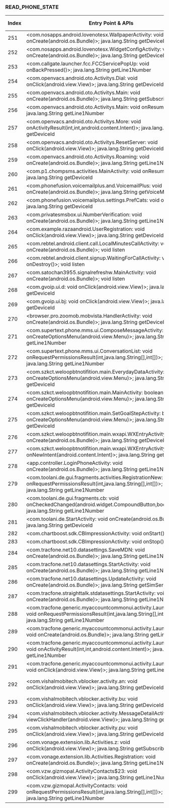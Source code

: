### READ_PHONE_STATE
| Index | Entry Point & APIs | Screen shot | Resource id | Label |
| ------------- | ------------- | ------------- |-------------|-------------|
| 251 | <com.nosapps.android.lovenotesx.WallpaperActivity: void onCreate(android.os.Bundle)>; java.lang.String getDeviceId | ![](D:\COSMOS\output\py\Play_win8\Communication\com.nosapps.android.lovenotesx\com.nosapps.android.lovenotesx.WallpaperActivity.png) |  | |
| 252 | <com.nosapps.android.lovenotesx.WidgetConfigActivity: void onCreate(android.os.Bundle)>; java.lang.String getDeviceId | ![](D:\COSMOS\output\py\Play_win8\Communication\com.nosapps.android.lovenotesx\com.nosapps.android.lovenotesx.WidgetConfigActivity.png) |  | |
| 253 | <com.callgate.launcher.fcc.FCCServicePopUp: void onBackPressed()>; java.lang.String getLine1Number | ![](D:\COSMOS\output\py\Play_win8\Communication\com.openvacs.android.oto\com.callgate.launcher.fcc.FCCServicePopUp.png) |  | |
| 254 | <com.openvacs.android.oto.Activitys.Dial: void onClick(android.view.View)>; java.lang.String getDeviceId | ![](D:\COSMOS\output\py\Play_win8\Communication\com.openvacs.android.oto\com.openvacs.android.oto.Activitys.Dial.png) |  | |
| 255 | <com.openvacs.android.oto.Activitys.Main: void onCreate(android.os.Bundle)>; java.lang.String getSubscriberId | ![](D:\COSMOS\output\py\Play_win8\Communication\com.openvacs.android.oto\com.openvacs.android.oto.Activitys.Main.png) |  | |
| 256 | <com.openvacs.android.oto.Activitys.Main: void onResume()>; java.lang.String getLine1Number | ![](D:\COSMOS\output\py\Play_win8\Communication\com.openvacs.android.oto\com.openvacs.android.oto.Activitys.Main.png) |  | |
| 257 | <com.openvacs.android.oto.Activitys.More: void onActivityResult(int,int,android.content.Intent)>; java.lang.String getDeviceId | ![](D:\COSMOS\output\py\Play_win8\Communication\com.openvacs.android.oto\com.openvacs.android.oto.Activitys.More.png) |  | |
| 258 | <com.openvacs.android.oto.Activitys.ResetServer: void onClick(android.view.View)>; java.lang.String getDeviceId | ![](D:\COSMOS\output\py\Play_win8\Communication\com.openvacs.android.oto\com.openvacs.android.oto.Activitys.ResetServer.png) |  | |
| 259 | <com.openvacs.android.oto.Activitys.Roaming: void onCreate(android.os.Bundle)>; java.lang.String getLine1Number | ![](D:\COSMOS\output\py\Play_win8\Communication\com.openvacs.android.oto\com.openvacs.android.oto.Activitys.Roaming.png) |  | |
| 260 | <com.p1.chompsms.activities.MainActivity: void onResume()>; java.lang.String getDeviceId | ![](D:\COSMOS\output\py\Play_win8\Communication\com.p1.chompsms\com.p1.chompsms.activities.MainActivity.png) |  | |
| 261 | <com.phonefusion.voicemailplus.and.VoicemailPlus: void onCreate(android.os.Bundle)>; java.lang.String getVoiceMailNumber | ![](D:\COSMOS\output\py\Play_win8\Communication\com.phonefusion.voicemailplus.and\com.phonefusion.voicemailplus.and.VoicemailPlus.png) |  | |
| 262 | <com.phonefusion.voicemailplus.settings.PrefCats: void onStop()>; java.lang.String getDeviceId | ![](D:\COSMOS\output\py\Play_win8\Communication\com.phonefusion.voicemailplus.and\com.phonefusion.voicemailplus.settings.PrefCats.png) |  | |
| 263 | <com.privatesmsbox.ui.NumberVerification: void onCreate(android.os.Bundle)>; java.lang.String getLine1Number | ![](D:\COSMOS\output\py\Play_win8\Communication\com.privatesmsbox\com.privatesmsbox.ui.NumberVerification.png) |  | |
| 264 | <com.example.razaandroid.UserRegistration: void onClick(android.view.View)>; java.lang.String getDeviceId | ![](D:\COSMOS\output\py\Play_win8\Communication\com.razacomm.main\com.example.razaandroid.UserRegistration.png) |  | |
| 265 | <com.rebtel.android.client.call.LocalMinutesCallActivity: void onCreate(android.os.Bundle)>; void listen | ![](D:\COSMOS\output\py\Play_win8\Communication\com.rebtel.android\com.rebtel.android.client.call.LocalMinutesCallActivity.png) |  | |
| 266 | <com.rebtel.android.client.signup.WaitingForCallActivity: void onDestroy()>; void listen | ![](D:\COSMOS\output\py\Play_win8\Communication\com.rebtel.android\com.rebtel.android.client.signup.WaitingForCallActivity.png) |  | |
| 267 | <com.satochan3955.signalrefreshw.MainActivity: void onCreate(android.os.Bundle)>; void listen | ![](D:\COSMOS\output\py\Play_win8\Communication\com.satochan3955.signalrefreshw\com.satochan3955.signalrefreshw.MainActivity.png) |  | |
| 268 | <com.gvoip.ui.d: void onClick(android.view.View)>; java.lang.String getDeviceId | ![](D:\COSMOS\output\py\Play_win8\Communication\com.snrblabs.grooveip\com.gvoip.ui.AccountCreationActivity.png) |  | |
| 269 | <com.gvoip.ui.bj: void onClick(android.view.View)>; java.lang.String getDeviceId | ![](D:\COSMOS\output\py\Play_win8\Communication\com.snrblabs.grooveip\com.gvoip.ui.GrooVeIPLoginActivity.png) |  | |
| 270 | <browser.pro.zoomob.mobvista.HandlerActivity: void onCreate(android.os.Bundle)>; java.lang.String getDeviceId | ![](D:\COSMOS\output\py\Play_win8\Communication\com.speedupbrowser4g5g\browser.pro.zoomob.mobvista.HandlerActivity.png) |  | |
| 271 | <com.supertext.phone.mms.ui.ComposeMessageActivity: boolean onCreateOptionsMenu(android.view.Menu)>; java.lang.String getLine1Number | ![](D:\COSMOS\output\py\Play_win8\Communication\com.supertext.phone\com.supertext.phone.mms.ui.ComposeMessageActivity.png) |  | |
| 272 | <com.supertext.phone.mms.ui.ConversationList: void onRequestPermissionsResult(int,java.lang.String[],int[])>; java.lang.String getLine1Number | ![](D:\COSMOS\output\py\Play_win8\Communication\com.supertext.phone\com.supertext.phone.mms.ui.ConversationList.png) |  | |
| 273 | <com.szkct.weloopbtnotifition.main.EverydayDataActivity: boolean onCreateOptionsMenu(android.view.Menu)>; java.lang.String getDeviceId | ![](D:\COSMOS\output\py\Play_win8\Communication\com.szkct.weloopbtnotifition.main\com.szkct.weloopbtnotifition.main.EverydayDataActivity.png) |  | |
| 274 | <com.szkct.weloopbtnotifition.main.MainActivity: boolean onCreateOptionsMenu(android.view.Menu)>; java.lang.String getDeviceId | ![](D:\COSMOS\output\py\Play_win8\Communication\com.szkct.weloopbtnotifition.main\com.szkct.weloopbtnotifition.main.MainActivity.png) |  | |
| 275 | <com.szkct.weloopbtnotifition.main.SetGoalStepActivity: boolean onCreateOptionsMenu(android.view.Menu)>; java.lang.String getDeviceId | ![](D:\COSMOS\output\py\Play_win8\Communication\com.szkct.weloopbtnotifition.main\com.szkct.weloopbtnotifition.main.SetGoalStepActivity.png) |  | |
| 276 | <com.szkct.weloopbtnotifition.main.wxapi.WXEntryActivity: void onCreate(android.os.Bundle)>; java.lang.String getDeviceId | ![](D:\COSMOS\output\py\Play_win8\Communication\com.szkct.weloopbtnotifition.main\com.szkct.weloopbtnotifition.main.wxapi.WXEntryActivity.png) |  | |
| 277 | <com.szkct.weloopbtnotifition.main.wxapi.WXEntryActivity: void onNewIntent(android.content.Intent)>; java.lang.String getDeviceId | ![](D:\COSMOS\output\py\Play_win8\Communication\com.szkct.weloopbtnotifition.main\com.szkct.weloopbtnotifition.main.wxapi.WXEntryActivity.png) |  | |
| 278 | <app.controller.LoginPhoneActivity: void onCreate(android.os.Bundle)>; java.lang.String getLine1Number | ![](D:\COSMOS\output\py\Play_win8\Communication\com.telenordigital.contacts\app.controller.LoginPhoneActivity.png) |  | |
| 279 | <com.toolani.de.gui.fragments.activities.RegistrationNew: void onRequestPermissionsResult(int,java.lang.String[],int[])>; java.lang.String getLine1Number | ![](D:\COSMOS\output\py\Play_win8\Communication\com.toolani.de\com.toolani.de.gui.fragments.activities.RegistrationNew.png) |  | |
| 280 | <com.toolani.de.gui.fragments.cb: void onCheckedChanged(android.widget.CompoundButton,boolean)>; java.lang.String getLine1Number | ![](D:\COSMOS\output\py\Play_win8\Communication\com.toolani.de\com.toolani.de.gui.fragments.activities.Settings.png) |  | |
| 281 | <com.toolani.de.StartActivity: void onCreate(android.os.Bundle)>; java.lang.String getDeviceId | ![](D:\COSMOS\output\py\Play_win8\Communication\com.toolani.de\com.toolani.de.StartActivity.png) |  | |
| 282 | <com.chartboost.sdk.CBImpressionActivity: void onStart()>; void listen | ![](D:\COSMOS\output\py\Play_win8\Communication\com.tppm.cute.owl.emoji.keyboard\com.chartboost.sdk.CBImpressionActivity.png) |  | |
| 283 | <com.chartboost.sdk.CBImpressionActivity: void onStop()>; void listen | ![](D:\COSMOS\output\py\Play_win8\Communication\com.tppm.cute.owl.emoji.keyboard\com.chartboost.sdk.CBImpressionActivity.png) |  | |
| 284 | <com.tracfone.net10.datasettings.SaveMDN: void onCreate(android.os.Bundle)>; java.lang.String getLine1Number | ![](D:\COSMOS\output\py\Play_win8\Communication\com.tracfone.net10.datasettings\com.tracfone.net10.datasettings.SaveMDN.png) |  | |
| 285 | <com.tracfone.net10.datasettings.StartActivity: void onCreate(android.os.Bundle)>; java.lang.String getLine1Number | ![](D:\COSMOS\output\py\Play_win8\Communication\com.tracfone.net10.datasettings\com.tracfone.net10.datasettings.StartActivity.png) |  | |
| 286 | <com.tracfone.net10.datasettings.UpdateActivity: void onCreate(android.os.Bundle)>; java.lang.String getSimSerialNumber | ![](D:\COSMOS\output\py\Play_win8\Communication\com.tracfone.net10.datasettings\com.tracfone.net10.datasettings.UpdateActivity.png) |  | |
| 287 | <com.tracfone.straighttalk.stdatasettings.StartActivity: void onCreate(android.os.Bundle)>; java.lang.String getLine1Number | ![](D:\COSMOS\output\py\Play_win8\Communication\com.tracfone.straighttalk.stdatasettings\com.tracfone.straighttalk.stdatasettings.StartActivity.png) |  | |
| 288 | <com.tracfone.generic.myaccountcommonui.activity.LaunchActivity: void onRequestPermissionsResult(int,java.lang.String[],int[])>; java.lang.String getLine1Number | ![](D:\COSMOS\output\py\Play_win8\Communication\com.tracfone.total.myaccount\com.tracfone.generic.myaccountcommonui.activity.LaunchActivity.png) |  | |
| 289 | <com.tracfone.generic.myaccountcommonui.activity.LaunchActivity: void onCreate(android.os.Bundle)>; java.lang.String getLine1Number | ![](D:\COSMOS\output\py\Play_win8\Communication\com.tracfone.total.myaccount\com.tracfone.generic.myaccountcommonui.activity.LaunchActivity.png) |  | |
| 290 | <com.tracfone.generic.myaccountcommonui.activity.LaunchActivity: void onActivityResult(int,int,android.content.Intent)>; java.lang.String getLine1Number | ![](D:\COSMOS\output\py\Play_win8\Communication\com.tracfone.total.myaccount\com.tracfone.generic.myaccountcommonui.activity.LaunchActivity.png) |  | |
| 291 | <com.tracfone.generic.myaccountcommonui.activity.LaunchActivity$1: void onClick(android.view.View)>; java.lang.String getLine1Number | ![](D:\COSMOS\output\py\Play_win8\Communication\com.tracfone.total.myaccount\com.tracfone.generic.myaccountcommonui.activity.LaunchActivity.png) |  | |
| 292 | <com.vishalmobitech.vblocker.activity.an: void onClick(android.view.View)>; java.lang.String getDeviceId | ![](D:\COSMOS\output\py\Play_win8\Communication\com.vishalmobitech.vblocker\com.vishalmobitech.vblocker.activity.CallDetailsActivity.png) | {'2131165426': <sensitive_component.SensitiveComponent.SensitiveView object at 0x0000021457C12DD8>} | |
| 293 | <com.vishalmobitech.vblocker.activity.bu: void onClick(android.view.View)>; java.lang.String getDeviceId | ![](D:\COSMOS\output\py\Play_win8\Communication\com.vishalmobitech.vblocker\com.vishalmobitech.vblocker.activity.CallerIdActivity.png) |  | |
| 294 | <com.vishalmobitech.vblocker.activity.MessageDetailActivity: void viewClickHandler(android.view.View)>; java.lang.String getDeviceId | ![](D:\COSMOS\output\py\Play_win8\Communication\com.vishalmobitech.vblocker\com.vishalmobitech.vblocker.activity.MessageDetailActivity.png) |  | |
| 295 | <com.vishalmobitech.vblocker.activity.pu: void onClick(android.view.View)>; java.lang.String getDeviceId | ![](D:\COSMOS\output\py\Play_win8\Communication\com.vishalmobitech.vblocker\com.vishalmobitech.vblocker.activity.SpamNumbeDetailsActivity.png) |  | |
| 296 | <com.vonage.extension.lib.Activities.z: void onClick(android.view.View)>; java.lang.String getSubscriberId | ![](D:\COSMOS\output\py\Play_win8\Communication\com.vonage.MobileExtension\com.vonage.extension.lib.Activities.AccountValidation.png) |  | |
| 297 | <com.vonage.extension.lib.Activities.Registration: void onCreate(android.os.Bundle)>; java.lang.String getLine1Number | ![](D:\COSMOS\output\py\Play_win8\Communication\com.vonage.MobileExtension\com.vonage.extension.lib.Activities.Registration.png) |  | |
| 298 | <com.vzw.gizmopal.ActivityContacts$23: void onClick(android.view.View)>; java.lang.String getLine1Number | ![](D:\COSMOS\output\py\Play_win8\Communication\com.vzw.gizmopal\com.vzw.gizmopal.ActivityContacts.png) |  | |
| 299 | <com.vzw.gizmopal.ActivityContacts: void onRequestPermissionsResult(int,java.lang.String[],int[])>; java.lang.String getLine1Number | ![](D:\COSMOS\output\py\Play_win8\Communication\com.vzw.gizmopal\com.vzw.gizmopal.ActivityContacts.png) |  | |
